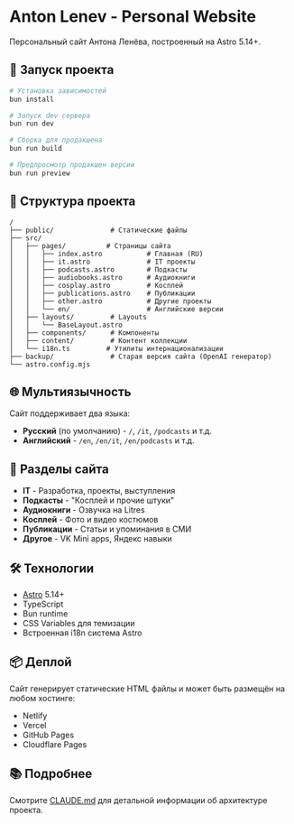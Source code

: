 # Anton Lenev - Personal Website

Персональный сайт Антона Ленёва, построенный на Astro 5.14+.

## 🚀 Запуск проекта

```bash
# Установка зависимостей
bun install

# Запуск dev сервера
bun run dev

# Сборка для продакшена
bun run build

# Предпросмотр продакшен версии
bun run preview
```

## 📁 Структура проекта

```
/
├── public/              # Статические файлы
├── src/
│   ├── pages/          # Страницы сайта
│   │   ├── index.astro           # Главная (RU)
│   │   ├── it.astro              # IT проекты
│   │   ├── podcasts.astro        # Подкасты
│   │   ├── audiobooks.astro      # Аудиокниги
│   │   ├── cosplay.astro         # Косплей
│   │   ├── publications.astro    # Публикации
│   │   ├── other.astro           # Другие проекты
│   │   └── en/                   # Английские версии
│   ├── layouts/         # Layouts
│   │   └── BaseLayout.astro
│   ├── components/      # Компоненты
│   ├── content/         # Контент коллекции
│   └── i18n.ts         # Утилиты интернационализации
├── backup/              # Старая версия сайта (OpenAI генератор)
└── astro.config.mjs
```

## 🌐 Мультиязычность

Сайт поддерживает два языка:
- **Русский** (по умолчанию) - `/`, `/it`, `/podcasts` и т.д.
- **Английский** - `/en`, `/en/it`, `/en/podcasts` и т.д.

## 📝 Разделы сайта

- **IT** - Разработка, проекты, выступления
- **Подкасты** - "Косплей и прочие штуки"
- **Аудиокниги** - Озвучка на Litres
- **Косплей** - Фото и видео костюмов
- **Публикации** - Статьи и упоминания в СМИ
- **Другое** - VK Mini apps, Яндекс навыки

## 🛠️ Технологии

- [Astro](https://astro.build) 5.14+
- TypeScript
- Bun runtime
- CSS Variables для темизации
- Встроенная i18n система Astro

## 📦 Деплой

Сайт генерирует статические HTML файлы и может быть размещён на любом хостинге:
- Netlify
- Vercel
- GitHub Pages
- Cloudflare Pages

## 📚 Подробнее

Смотрите [CLAUDE.md](./CLAUDE.md) для детальной информации об архитектуре проекта.
